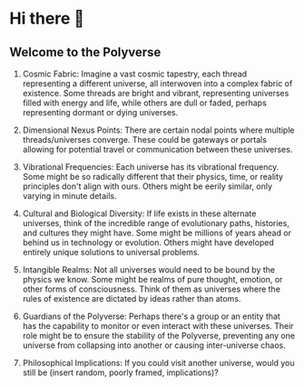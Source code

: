 # Hi there 👋

## Welcome to the Polyverse

1. Cosmic Fabric: Imagine a vast cosmic tapestry, each thread representing a different universe, all interwoven into a complex fabric of existence. Some threads are bright and vibrant, representing universes filled with energy and life, while others are dull or faded, perhaps representing dormant or dying universes.

2. Dimensional Nexus Points: There are certain nodal points where multiple threads/universes converge. These could be gateways or portals allowing for potential travel or communication between these universes.

3. Vibrational Frequencies: Each universe has its vibrational frequency. Some might be so radically different that their physics, time, or reality principles don't align with ours. Others might be eerily similar, only varying in minute details.

4. Cultural and Biological Diversity: If life exists in these alternate universes, think of the incredible range of evolutionary paths, histories, and cultures they might have. Some might be millions of years ahead or behind us in technology or evolution. Others might have developed entirely unique solutions to universal problems.

5. Intangible Realms: Not all universes would need to be bound by the physics we know. Some might be realms of pure thought, emotion, or other forms of consciousness. Think of them as universes where the rules of existence are dictated by ideas rather than atoms.

6. Guardians of the Polyverse: Perhaps there's a group or an entity that has the capability to monitor or even interact with these universes. Their role might be to ensure the stability of the Polyverse, preventing any one universe from collapsing into another or causing inter-universe chaos.

7. Philosophical Implications: If you could visit another universe, would you still be (insert random, poorly framed, implications)?
<!--

**Here are some ideas to get you started:**

🙋‍♀️ A short introduction - what is your organization all about?
🌈 Contribution guidelines - how can the community get involved?
👩‍💻 Useful resources - where can the community find your docs? Is there anything else the community should know?
🍿 Fun facts - what does your team eat for breakfast?
🧙 Remember, you can do mighty things with the power of [Markdown](https://docs.github.com/github/writing-on-github/getting-started-with-writing-and-formatting-on-github/basic-writing-and-formatting-syntax)
-->
